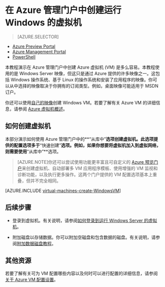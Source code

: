 <properties pageTitle="创建在 Azure 中运行 Windows 的虚拟机" description="了解如何在 Azure 管理门户中创建 Windows 虚拟机 (VM)。" services="virtual-machines" documentationCenter="" authors="KBDAzure" manager="timlt" editor=""/>

<tags ms.service="virtual-machines" ms.date="04/29/2015" wacn.date="06/26/2015"/>

# 在 Azure 管理门户中创建运行 Windows 的虚拟机

> [AZURE.SELECTOR]
- [Azure Preview Portal](virtual-machines-windows-tutorial)
- [Azure Management Portal](virtual-machines-windows-tutorial-classic-portal)
- [PowerShell](virtual-machines-ps-create-preconfigure-windows-vms)

本教程演示在 Azure 管理门户中创建 Azure 虚拟机 (VM) 是多么容易。本教程使用的是 Windows Server 映像，但这只是通过 Azure 提供的许多映像之一。这包括 Windows 操作系统、基于 Linux 的操作系统和安装了应用程序的映像。你可以从中选择的映像取决于你拥有的订阅类型。例如，桌面映像可能适用于 MSDN 订户。

你还可以使用[自己的映像](virtual-machines-create-upload-vhd-windows-server-classic-portal)创建 Windows VM。若要了解有关 Azure VM 的详细信息，请参阅 [Azure 虚拟机概述](https://msdn.microsoft.com/zh-CN/library/azure/jj156143.aspx)。


## <a id="createvirtualmachine"> </a>如何创建虚拟机

本部分演示如何使用 Azure 管理门户中的**“从库中”**选项创建虚拟机。此选项提供的配置选项多于**“快速创建”**选项。例如，如果你想要将虚拟机加入到虚拟网络，则需要使用**“从库中”**选项。

> [AZURE.NOTE]你还可以尝试使用功能更丰富且可自定义的 [Azure 预览门户](https://manage.windowsazure.cn)来创建虚拟机、自动部署多 VM 应用程序模板、使用增强的 VM 监视和诊断功能，以及执行更多操作。这两个门户提供的 VM 配置选项基本上重叠，但并不完全相同。

[AZURE.INCLUDE [virtual-machines-create-WindowsVM](../includes/virtual-machines-create-WindowsVM.md)]

## 后续步骤

- 登录到虚拟机。有关说明，请参阅[如何登录到运行 Windows Server 的虚拟机](virtual-machines-log-on-windows-server)。

- 附加磁盘以存储数据。你可以附加空磁盘和包含数据的磁盘。有关说明，请参阅[附加数据磁盘教程](storage-windows-attach-disk)。

## 其他资源

若要了解有关可为 VM 配置哪些内容以及何时可以进行配置的详细信息，请参阅[关于 Azure VM 配置设置](https://msdn.microsoft.com/zh-CN/library/azure/dn763935.aspx)。

<!---HONumber=61-->